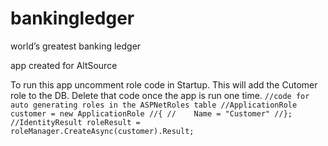 # bankingledger
world’s greatest banking ledger

app created for AltSource


To run this app uncomment role code in Startup. This will add the Cutomer role to the DB. Delete that code once the app is run one time. 
            `//code for auto generating roles in the ASPNetRoles table
            //ApplicationRole customer = new ApplicationRole
            //{
            //    Name = "Customer"
            //};
            //IdentityResult roleResult = roleManager.CreateAsync(customer).Result;`

